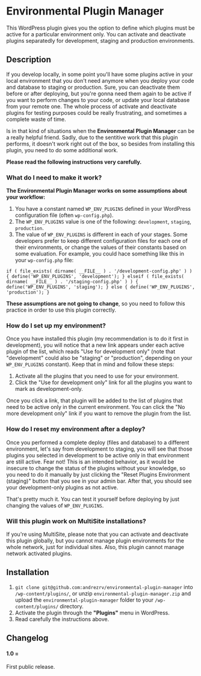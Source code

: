 # Environmental Plugin Manager

This WordPress plugin gives you the option to define which plugins must be active for a particular environment only. You can activate and deactivate plugins separatedly for development, staging and production environments.

## Description

If you develop locally, in some point you'll have some plugins active in your local environment that you don't need anymore when you deploy your code and database to staging or production. Sure, you can deactivate them before or after deploying, but you're gonna need them again to be active if you want to perform changes to your code, or update your local database from your remote one. The whole process of activate and deactivate plugins for testing purposes could be really frustrating, and sometimes a complete waste of time.

Is in that kind of situations when the **Environmental Plugin Manager** can be a really helpful friend. Sadly, due to the sentitive work that this plugin performs, it doesn't work right out of the box, so besides from installing this plugin, you need to do some additional work.

**Please read the following instructions very carefully.**

### What do I need to make it work?

**The Environmental Plugin Manager works on some assumptions about your workflow:**

1. You have a constant named `WP_ENV_PLUGINS` defined in your WordPress configuration file (often `wp-config.php`).
2. The `WP_ENV_PLUGINS` value is one of the following: `development`, `staging`, `production`.
3. The value of `WP_ENV_PLUGINS` is different in each of your stages. Some developers prefer to keep different configuration files for each one of their environments, or change the values of their constants based on some evaluation. For example, you could hace something like this in your `wp-config.php` file:

`if ( file_exists( dirname( __FILE__ ) . '/development-config.php' ) ) {
	define('WP_ENV_PLUGINS', 'development');
}
elseif ( file_exists( dirname( __FILE__ ) . '/staging-config.php' ) ) {
	define('WP_ENV_PLUGINS', 'staging');
}
else {
	define('WP_ENV_PLUGINS', 'production');
}`

**These assumptions are not going to change**, so you need to follow this practice in order to use this plugin correctly.

### How do I set up my environment?

Once you have installed this plugin (my recommendation is to do it first in development), you will notice that a new link appears under each active plugin of the list, which reads "Use for development only" (note that "development" could also be "staging" or "production", depending on your `WP_ENV_PLUGINS` constant). Keep that in mind and follow these steps:

1. Activate all the plugins that you need to use for your environment.
2. Click the "Use for development only" link for all the plugins you want to mark as development-only.

Once you click a link, that plugin will be added to the list of plugins that need to be active only in the current environment. You can click the "No more development only" link if you want to remove the plugin from the list.

### How do I reset my environment after a deploy?

Once you performed a complete deploy (files and database) to a different environment, let's say from development to staging, you will see that those plugins you selected in development to be active only in that environment are still active. Fear not! This is an intended behavior, as it would be insecure to change the status of the plugins without your knowledge, so you need to do it manually by just clicking the "Reset Plugins Environment (staging)" button that you see in your admin bar. After that, you should see your development-only plugins as not active.

That's pretty much it. You can test it yourself before deploying by just changing the values of `WP_ENV_PLUGINS`.

### Will this plugin work on MultiSite installations?

If you're using MultiSite, please note that you can activate and deactivate this plugin globally, but you cannot manage plugin environments for the whole network, just for individual sites. Also, this plugin cannot manage network activated plugins.


## Installation

1. `git clone git@github.com:andrezrv/environmental-plugin-manager` into `/wp-content/plugins/`, or unzip `environmental-plugin-manager.zip` and upload the `environmental-plugin-manager` folder to your `/wp-content/plugins/` directory.
2. Activate the plugin through the **"Plugins"** menu in WordPress.
3. Read carefully the instructions above.

## Changelog

#### 1.0 =
First public release.